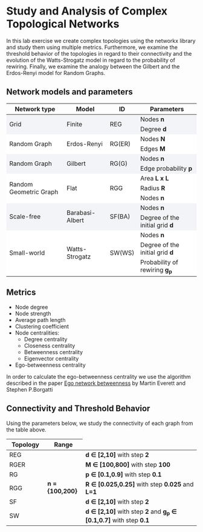 # Study and Analysis of Complex Topological Networks
In this lab exercise we create complex topologies using the networkx library and study them using multiple metrics. Furthermore, we examine the threshold behavior of the topologies in regard to their connectivity and the evolution of the Watts-Strogatz model in regard to the probability of rewiring. Finally, we examine the analogy between the Gilbert and the Erdos-Renyi model for Random Graphs.

## Network models and parameters

<table width="80%">
    <thead>
    <tr>
        <th>Network type</th>
        <th>Model</th>
        <th>ID</th>
        <th>Parameters</th>
    </tr>
    </thead>
    <tbody>
        <tr>
            <td style="background-color:#F2F4F7" rowspan="2">Grid</td>
            <td style="background-color:#F2F4F7" rowspan="2">Finite</td>
            <td style="background-color:#F2F4F7" rowspan="2">REG</td>
            <td style="background-color:#F2F4F7">Nodes <b>n</b></td>   
        </tr>
        <tr>
            <td style="background-color:#F2F4F7">Degree <b>d</b></td>
        </tr>
        <tr>
            <td style="background-color:#FFFFFF" rowspan="2">Random Graph</td>
            <td style="background-color:#FFFFFF" rowspan="2">Erdos-Renyi</td>
            <td style="background-color:#FFFFFF" rowspan="2">RG(ER)</td>
            <td style="background-color:#FFFFFF">Nodes <b>N</b></td>   
        </tr>
        <tr>
            <td style="background-color:#FFFFFF">Edges <b>M</b></td>
        </tr>
        <tr>
            <td style="background-color:#F2F4F7" rowspan="2">Random Graph</td>
            <td style="background-color:#F2F4F7" rowspan="2">Gilbert</td>
            <td style="background-color:#F2F4F7" rowspan="2">RG(G)</td>
            <td style="background-color:#F2F4F7">Nodes <b>n</b></td>   
        </tr>
        <tr>
            <td style="background-color:#F2F4F7">Edge probability <b>p</b></td>
        </tr>
        <tr>
            <td style="background-color:#FFFFFF" rowspan="3">Random Geometric Graph</td>
            <td style="background-color:#FFFFFF" rowspan="3">Flat</td>
            <td style="background-color:#FFFFFF" rowspan="3">RGG</td>
            <td style="background-color:#FFFFFF" >Area <b>L x L</b></td>   
        </tr>
        <tr>
            <td style="background-color:#FFFFFF" >Radius <b>R</b></td>
        </tr>
        <tr>
            <td style="background-color:#FFFFFF">Nodes <b>n</b></td>  
        </tr>
        <tr>
            <td style="background-color:#F2F4F7" rowspan="2">Scale-free</td>
            <td style="background-color:#F2F4F7" rowspan="2">Barabasi-Albert</td>
            <td style="background-color:#F2F4F7" rowspan="2">SF(BA)</td>
            <td style="background-color:#F2F4F7">Nodes <b>n</b></td>   
        </tr>
        <tr>
            <td style="background-color:#F2F4F7">Degree of the initial grid <b>d</b></td>
        </tr>
        <tr>
            <td style="background-color:#FFFFFF" rowspan="3">Small-world</td>
            <td style="background-color:#FFFFFF" rowspan="3">Watts-Strogatz</td>
            <td style="background-color:#FFFFFF" rowspan="3">SW(WS)</td>
            <td style="background-color:#FFFFFF">Nodes <b>n</b> </td>   
        </tr>
        <tr>
            <td style="background-color:#FFFFFF" >Degree of the initial grid <b>d</b></td>
        </tr>
        <tr>
            <td style="background-color:#FFFFFF">Probability of rewiring <b>g<sub>p</sub></b></td>  
        </tr>
    </tbody>
</table>

## Metrics
- Node degree
- Node strength
- Average path length
- Clustering coefficient
- Node centralities:
  - Degree centrality
  - Closeness centrality
  - Betweenness centrality
  - Eigenvector centrality
- Ego-betweenness centrality

In order to calculate the ego-betweenness centrality we use the algorithm described in the paper [Ego network betweenness](https://www.sciencedirect.com/science/article/abs/pii/S037887330400067X) by Martin Everett and Stephen P.Borgatti

## Connectivity and Threshold Behavior
Using the parameters below, we study the connectivity of each graph from the table above.
<table width="80%">
    <thead>
        <tr>
            <th width="20%">Topology</th>
            <th width="20%">Range</th>
        </tr>
    </thead>
    <tbody>
        <tr>
            <td >REG</td>
            <td rowspan=6><b>n = {100,200}</b></td> 
            <td><b>d &#8712; [2,10] </b> with step <b>2</b></td>
        </tr>
        <tr>
            <td>RGER</td>
            <td><b>M &#8712; [100,800]</b> with step <b>100</b></td>
        </tr>
        <tr>
            <td>RG</td>
            <td><b>p &#8712; [0.1,0.9]</b> with step <b>0.1</b></td>
        </tr>
        <tr>
            <td>RGG</td>
            <td><b>R &#8712; [0.025,0.25]</b> with step <b>0.025</b> and <b>L=1</b></td>
        </tr>
        <tr>
            <td>SF</td>
            <td><b>d &#8712; [2,10]</b> with step <b>2</b></td>
        </tr>
        <tr>
            <td>SW</td>
            <td><b>d &#8712; [2,10]</b> with step <b>2</b> and <b>g<sub>p</sub> &#8712; [0.1,0.7]</b> with step <b>0.1</b></td>
        </tr>
    </tbody>
</table>


